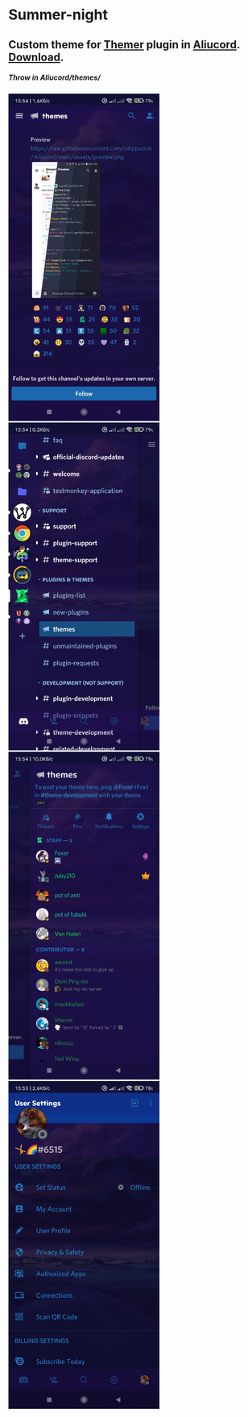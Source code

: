 # Summer-night
## Custom theme for <a href="https://github.com/Vendicated/AliucordPlugins/tree/main/Themer">Themer</a> plugin in <a href="https://github.com/Aliucord/Aliucord">Aliucord</a>. <a href="https://raw.githubusercontent.com/ivan-bashlak/Summer-night/main/theme/Summer%20night.json">Download</a>.
##### Throw in *Aliucord/themes/*
<img src="https://github.com/boy4ik7/Summer-night/blob/main/Screenshots/Screenshots%20%20(2).jpg" width="300">
<img src="https://github.com/boy4ik7/Summer-night/blob/main/Screenshots/Screenshots%20%20(3).jpg" width="300">
<img src="https://github.com/boy4ik7/Summer-night/blob/main/Screenshots/Screenshots%20%20(1).jpg" width="300">
<img src="https://github.com/boy4ik7/Summer-night/blob/main/Screenshots/Screenshots%20%20(4).jpg" width="300">
